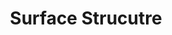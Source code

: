 ---
word: "true"

title: "Surface Strucutre"

categories: ['']

tags: ['Surface', 'Strucutre']

arwords: 'البنية السطحية'

arexps: []

enwords: ['Surface Strucutre']

enexps: []

arlexicons: 'ب'

enlexicons: 'S'

authors: ['Ruqayya Roshdy']

translators: ['']

citations: 'مقدمة في حوسبة اللغة العربية'

sources: 'مركز الملك عبدالله بن عبدالعزيز الدولي لخدمة اللغة العربية'

slug: ""
---